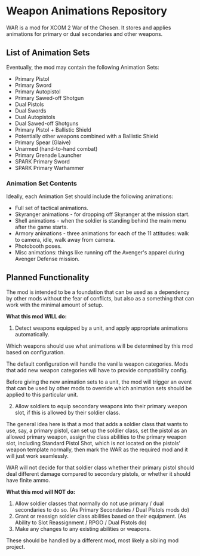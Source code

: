 #  Weapon Animations Repository

WAR is a mod for XCOM 2 War of the Chosen. It stores and applies animations for primary or dual secondaries and other weapons.

## List of Animation Sets

Eventually, the mod may contain the following Animation Sets:
- Primary Pistol
- Primary Sword
- Primary Autopistol
- Primary Sawed-off Shotgun
- Dual Pistols
- Dual Swords
- Dual Autopistols
- Dual Sawed-off Shotguns
- Primary Pistol + Ballistic Shield
- Potentially other weapons combined with a Ballistic Shield
- Primary Spear (Glaive)
- Unarmed (hand-to-hand combat)
- Primary Grenade Launcher
- SPARK Primary Sword
- SPARK Primary Warhammer

### Animation Set Contents

Ideally, each Animation Set should include the following animations:
- Full set of tactical animations.
- Skyranger animations - for dropping off Skyranger at the mission start.
- Shell animations - when the soldier is standing behind the main menu after the game starts.
- Armory animations - three animations for each of the 11 attitudes: walk to camera, idle, walk away from camera.
- Photobooth poses.
- Misc animations: things like running off the Avenger's apparel during Avenger Defense mission.

## Planned Functionality

The mod is intended to be a foundation that can be used as a dependency by other mods without the fear of conflicts, but also as a something that can work with the minimal amount of setup.

**What this mod WILL do:**

1) Detect weapons equipped by a unit, and apply appropriate animations automatically.

Which weapons should use what animations will be determined by this mod based on configuration.

The default configuration will handle the vanilla weapon categories. Mods that add new weapon categories will have to provide compatibility config. 

Before giving the new animation sets to a unit, the mod will trigger an event that can be used by other mods to override which animation sets should be applied to this particular unit.

2) Allow soldiers to equip secondary weapons into their primary weapon slot, if this is allowed by their soldier class.

The general idea here is that a mod that adds a soldier class that wants to use, say, a primary pistol, can set up the soldier class, set the pistol as an allowed primary weapon, assign the class abilities to the primary weapon slot, including Standard Pistol Shot, which is not located on the pistols' weapon template normally, then mark the WAR as the required mod and it will just work seamlessly.

WAR will not decide for that soldier class whether their primary pistol should deal different damage compared to secondary pistols, or whether it should have finite ammo.

**What this mod will NOT do:**

1) Allow soldier classes that normally do not use primary / dual secondaries to do so. (As Primary Secondaries / Dual Pistols mods do)
2) Grant or reassign soldier class abilities based on their equipment. (As Ability to Slot Reassignment / RPGO / Dual Pistols do)
3) Make any changes to any existing abilities or weapons.

These should be handled by a different mod, most likely a sibling mod project.

